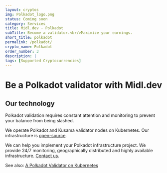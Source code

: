 ```yaml
---
layout: cryptos
img: Polkadot_logo.png
status: Coming soon
category: Services
title: Midl.dev - Polkadot
subTitle: Become a validator.<br/>Maximize your earnings.
short_title: polkadot
permalink: /polkadot/
crypto_name: Polkadot
order_number: 3
description: | 
tags: [Supported Cryptocurrencies]
---
```


# Be a Polkadot validator with Midl.dev

## Our technology

Polkadot validation requires constant attention and monitoring to prevent your balance from being slashed.

We operate Polkadot and Kusama validator nodes on Kubernetes. Our infrastructure is [open-source](https://github.com/midl-dev/polkadot-k8s).

We can help you implement your Polkadot infrastructure project. We provide 24/7 monitoring, geographically distributed and highly available infrastructure. [Contact us](hello@midl.dev).

See also: [A Polkadot Validator on Kubernetes](https://medium.com/@midl.dev/a-polkadot-validator-on-kubernetes-3e694cb43841)
